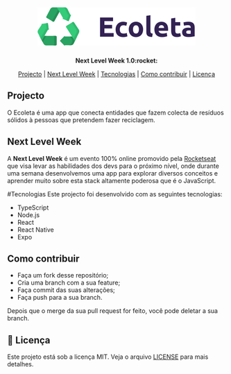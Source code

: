 <h1 align="center" >
	<img src="./.github/logo.svg" />
</h1>
<p align="center"><b>
Next Level Week 1.0:rocket:
</b></p>
<p align="center" ><a href="#projecto">Projecto</a> |
<a href="#next-level-week">Next Level Week</a> | <a href="#tecnologias">Tecnologias</a> | <a href="#como-contribuir">Como contribuir</a> | <a href="#memo-licença">Licença</a></p>

## Projecto
O Ecoleta é uma app que conecta entidades que fazem colecta de resíduos sólidos à pessoas que pretendem fazer reciclagem.

## Next Level Week
A **Next Level Week** é um evento 100% online promovido pela [Rocketseat](https://rocketseat.com.br) que visa levar as habilidades dos devs para o próximo nível, onde durante uma semana desenvolvemos uma app para explorar diversos conceitos e aprender muito sobre esta stack altamente poderosa que é o JavaScript.

#Tecnologias
Este projecto foi desenvolvido com as seguintes tecnologias:
* TypeScript
* Node.js
* React
* React Native
* Expo

## Como contribuir
* Faça um fork desse repositório;
* Cria uma branch com a sua feature;
* Faça commit das suas alterações;
* Faça push para a sua branch.

Depois que o merge da sua pull request for feito, você pode deletar a sua branch.

## :memo: Licença
Este projeto está sob a licença MIT. Veja o arquivo [LICENSE](LICENSE) para mais detalhes.

